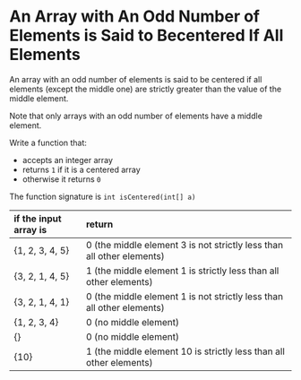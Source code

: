 # An Array with An Odd Number of Elements is Said to Becentered If All Elements

An array with an odd number of elements is said to be centered if all elements (except the middle one) are strictly greater than the value of the middle element.

Note that only arrays with an odd number of elements have a middle element.

Write a function that:

* accepts an integer array
* returns `1` if it is a centered array
* otherwise it returns `0`

The function signature is `int isCentered(int[] a)`

| if the input array is | return |
|:-------------|:-------------|
| {1, 2, 3, 4, 5} | 0 (the middle element 3 is not strictly less than all other elements) |
| {3, 2, 1, 4, 5} | 1 (the middle element 1 is strictly less than all other elements) |
| {3, 2, 1, 4, 1} | 0 (the middle element 1 is not strictly less than all other elements) |
| {1, 2, 3, 4} | 0 (no middle element) |
| {} | 0 (no middle element) |
| {10} | 1 (the middle element 10 is strictly less than all other elements) |
